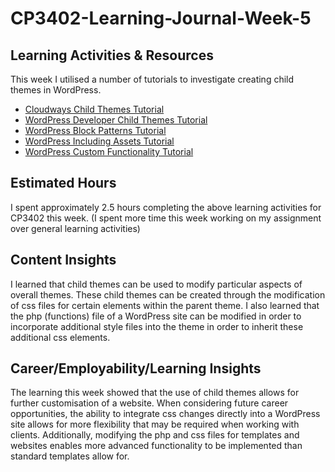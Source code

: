 # CP3402-Learning-Journal-Week-5

## Learning Activities & Resources
This week I utilised a number of tutorials to investigate creating child themes in WordPress.

* [Cloudways Child Themes Tutorial](https://www.cloudways.com/blog/create-child-theme-wordpress/)
* [WordPress Developer Child Themes Tutorial](https://developer.wordpress.org/themes/advanced-topics/child-themes/)
* [WordPress Block Patterns Tutorial](https://developer.wordpress.org/themes/features/block-patterns/)
* [WordPress Including Assets Tutorial](https://developer.wordpress.org/themes/features/block-patterns/)
* [WordPress Custom Functionality Tutorial](https://developer.wordpress.org/themes/features/block-patterns/)


## Estimated Hours
I spent approximately 2.5 hours completing the above learning activities for CP3402 this week. (I spent more time this week working on my assignment over general learning activities)

## Content Insights
I learned that child themes can be used to modify particular aspects of overall themes. These child themes can be created through the modification of css files for certain elements within the parent theme. I also learned that the php (functions) file of a WordPress site can be modified in order to incorporate additional style files into the theme in order to inherit these additional css elements. 

## Career/Employability/Learning Insights
The learning this week showed that the use of child themes allows for further customisation of a website. When considering future career opportunities, the ability to integrate css changes directly into a WordPress site allows for more flexibility that may be required when working with clients. Additionally, modifying the php and css files for templates and websites enables more advanced functionality to be implemented than standard templates allow for. 
